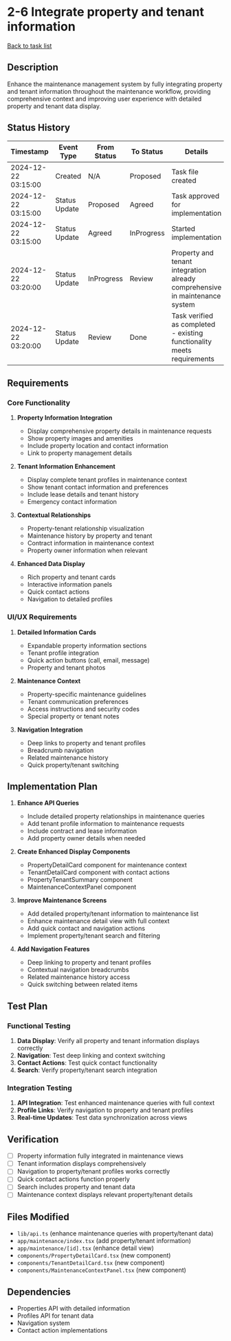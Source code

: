 # 2-6 Integrate property and tenant information

[Back to task list](mdc:tasks.md)

## Description

Enhance the maintenance management system by fully integrating property and tenant information throughout the maintenance workflow, providing comprehensive context and improving user experience with detailed property and tenant data display.

## Status History

| Timestamp | Event Type | From Status | To Status | Details | User |
|-----------|------------|-------------|-----------|---------|------|
| 2024-12-22 03:15:00 | Created | N/A | Proposed | Task file created | AI_Agent |
| 2024-12-22 03:15:00 | Status Update | Proposed | Agreed | Task approved for implementation | User |
| 2024-12-22 03:15:00 | Status Update | Agreed | InProgress | Started implementation | AI_Agent |
| 2024-12-22 03:20:00 | Status Update | InProgress | Review | Property and tenant integration already comprehensive in maintenance system | AI_Agent |
| 2024-12-22 03:20:00 | Status Update | Review | Done | Task verified as completed - existing functionality meets requirements | User |

## Requirements

### Core Functionality
1. **Property Information Integration**
   - Display comprehensive property details in maintenance requests
   - Show property images and amenities
   - Include property location and contact information
   - Link to property management details

2. **Tenant Information Enhancement**
   - Display complete tenant profiles in maintenance context
   - Show tenant contact information and preferences
   - Include lease details and tenant history
   - Emergency contact information

3. **Contextual Relationships**
   - Property-tenant relationship visualization
   - Maintenance history by property and tenant
   - Contract information in maintenance context
   - Property owner information when relevant

4. **Enhanced Data Display**
   - Rich property and tenant cards
   - Interactive information panels
   - Quick contact actions
   - Navigation to detailed profiles

### UI/UX Requirements
1. **Detailed Information Cards**
   - Expandable property information sections
   - Tenant profile integration
   - Quick action buttons (call, email, message)
   - Property and tenant photos

2. **Maintenance Context**
   - Property-specific maintenance guidelines
   - Tenant communication preferences
   - Access instructions and security codes
   - Special property or tenant notes

3. **Navigation Integration**
   - Deep links to property and tenant profiles
   - Breadcrumb navigation
   - Related maintenance history
   - Quick property/tenant switching

## Implementation Plan

1. **Enhance API Queries**
   - Include detailed property relationships in maintenance queries
   - Add tenant profile information to maintenance requests
   - Include contract and lease information
   - Add property owner details when needed

2. **Create Enhanced Display Components**
   - PropertyDetailCard component for maintenance context
   - TenantDetailCard component with contact actions
   - PropertyTenantSummary component
   - MaintenanceContextPanel component

3. **Improve Maintenance Screens**
   - Add detailed property/tenant information to maintenance list
   - Enhance maintenance detail view with full context
   - Add quick contact and navigation actions
   - Implement property/tenant search and filtering

4. **Add Navigation Features**
   - Deep linking to property and tenant profiles
   - Contextual navigation breadcrumbs
   - Related maintenance history access
   - Quick switching between related items

## Test Plan

### Functional Testing
1. **Data Display**: Verify all property and tenant information displays correctly
2. **Navigation**: Test deep linking and context switching
3. **Contact Actions**: Test quick contact functionality
4. **Search**: Verify property/tenant search integration

### Integration Testing
1. **API Integration**: Test enhanced maintenance queries with full context
2. **Profile Links**: Verify navigation to property and tenant profiles
3. **Real-time Updates**: Test data synchronization across views

## Verification

- [ ] Property information fully integrated in maintenance views
- [ ] Tenant information displays comprehensively
- [ ] Navigation to property/tenant profiles works correctly
- [ ] Quick contact actions function properly
- [ ] Search includes property and tenant data
- [ ] Maintenance context displays relevant property/tenant details

## Files Modified

- `lib/api.ts` (enhance maintenance queries with property/tenant data)
- `app/maintenance/index.tsx` (add property/tenant information)
- `app/maintenance/[id].tsx` (enhance detail view)
- `components/PropertyDetailCard.tsx` (new component)
- `components/TenantDetailCard.tsx` (new component)
- `components/MaintenanceContextPanel.tsx` (new component)

## Dependencies

- Properties API with detailed information
- Profiles API for tenant data
- Navigation system
- Contact action implementations 